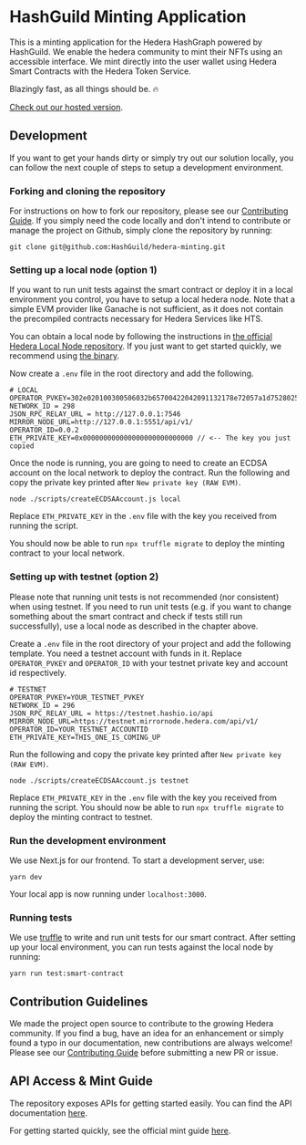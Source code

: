 # HashGuild Minting Application

This is a minting application for the Hedera HashGraph powered by HashGuild.
We enable the hedera community to mint their NFTs using an accessible interface.
We mint directly into the user wallet using Hedera Smart Contracts with the Hedera Token Service.

Blazingly fast, as all things should be. 🔥

[Check out our hosted version](https://mint.hashguild.xyz).

## Development

If you want to get your hands dirty or simply try out our solution locally, you can follow the next couple of steps to setup a development environment.

### Forking and cloning the repository

For instructions on how to fork our repository, please see our [Contributing Guide](https://github.com/HashGuild/hedera-minting/blob/main/CONTRIBUTING.md#forking).
If you simply need the code locally and don't intend to contribute or manage the project on Github, simply clone the repository by running:

```
git clone git@github.com:HashGuild/hedera-minting.git
```

### Setting up a local node (option 1)

If you want to run unit tests against the smart contract or deploy it in a local environment you control, you have to setup a local hedera node.
Note that a simple EVM provider like Ganache is not sufficient, as it does not contain the precompiled contracts necessary for Hedera Services like HTS.

You can obtain a local node by following the instructions in [the official Hedera Local Node repository](https://github.com/hashgraph/hedera-local-node).
If you just want to get started quickly, we recommend using [the binary](https://github.com/hashgraph/hedera-local-node#official-npm-release).

Now create a `.env` file in the root directory and add the following.

```
# LOCAL
OPERATOR_PVKEY=302e020100300506032b65700422042091132178e72057a1d7528025956fe39b0b847f200ab59b2fdd367017f3087137
NETWORK_ID = 298
JSON_RPC_RELAY_URL = http://127.0.0.1:7546
MIRROR_NODE_URL=http://127.0.0.1:5551/api/v1/
OPERATOR_ID=0.0.2
ETH_PRIVATE_KEY=0x000000000000000000000000000 // <-- The key you just copied
```

Once the node is running, you are going to need to create an ECDSA account on the local network to deploy the contract.
Run the following and copy the private key printed after `New private key (RAW EVM)`.

```
node ./scripts/createECDSAAccount.js local
```

Replace `ETH_PRIVATE_KEY` in the `.env` file with the key you received from running the script.

You should now be able to run `npx truffle migrate` to deploy the minting contract to your local network.

### Setting up with testnet (option 2)

Please note that running unit tests is not recommended (nor consistent) when using testnet.
If you need to run unit tests (e.g. if you want to change something about the smart contract and check if
tests still run successfully), use a local node as described in the chapter above.

Create a `.env` file in the root directory of your project and add the following template.
You need a testnet account with funds in it. Replace `OPERATOR_PVKEY` and `OPERATOR_ID` with your testnet private key and account id respectively.

```
# TESTNET
OPERATOR_PVKEY=YOUR_TESTNET_PVKEY
NETWORK_ID = 296
JSON_RPC_RELAY_URL = https://testnet.hashio.io/api
MIRROR_NODE_URL=https://testnet.mirrornode.hedera.com/api/v1/
OPERATOR_ID=YOUR_TESTNET_ACCOUNTID
ETH_PRIVATE_KEY=THIS_ONE_IS_COMING_UP
```

Run the following and copy the private key printed after `New private key (RAW EVM)`.

```
node ./scripts/createECDSAAccount.js testnet
```

Replace `ETH_PRIVATE_KEY` in the `.env` file with the key you received from running the script.
You should now be able to run `npx truffle migrate` to deploy the minting contract to testnet.

### Run the development environment

We use Next.js for our frontend. To start a development server, use:

```
yarn dev
```

Your local app is now running under `localhost:3000`.

### Running tests

We use [truffle](https://github.com/trufflesuite/truffle) to write and run unit tests for our smart contract. After setting up your local environment,
you can run tests against the local node by running:

```
yarn run test:smart-contract
```

## Contribution Guidelines

We made the project open source to contribute to the growing Hedera community.
If you find a bug, have an idea for an enhancement or simply found a typo in our documentation, new contributions are always welcome!
Please see our [Contributing Guide](https://github.com/HashGuild/hedera-minting/blob/main/CONTRIBUTING.md) before submitting a new PR or issue.


## API Access & Mint Guide

The repository exposes APIs for getting started easily. You can find the API documentation [here](https://dev.hashguild.xyz/mint).

For getting started quickly, see the official mint guide [here](https://hashguild.xyz/mint-nfts/).
